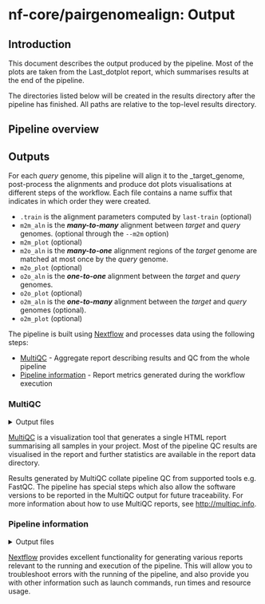 # nf-core/pairgenomealign: Output

## Introduction

This document describes the output produced by the pipeline. Most of the plots are taken from the Last_dotplot report, which summarises results at the end of the pipeline.

The directories listed below will be created in the results directory after the pipeline has finished. All paths are relative to the top-level results directory.

## Pipeline overview

## Outputs

For each _query_ genome, this pipeline will align it to the \_target_genome, post-process the alignments and produce dot plots visualisations at different steps of the
workflow. Each file contains a name suffix that indicates in which order they were created.

- `.train` is the alignment parameters computed by `last-train` (optional)
- `m2m_aln` is the _**many-to-many**_ alignment between _target_ and _query_ genomes. (optional through the `--m2m` option)
- `m2m_plot` (optional)
- `m2o_aln` is the _**many-to-one**_ alignment regions of the _target_ genome are matched at most once by the _query_ genome.
- `m2o_plot` (optional)
- `o2o_aln` is the _**one-to-one**_ alignment between the _target_ and _query_ genomes.
- `o2o_plot` (optional)
- `o2m_aln` is the _**one-to-many**_ alignment between the _target_ and _query_ genomes (optional).
- `o2m_plot` (optional)

The pipeline is built using [Nextflow](https://www.nextflow.io/) and processes data using the following steps:

- [MultiQC](#multiqc) - Aggregate report describing results and QC from the whole pipeline
- [Pipeline information](#pipeline-information) - Report metrics generated during the workflow execution

### MultiQC

<details markdown="1">
<summary>Output files</summary>

- `multiqc/`
  - `multiqc_report.html`: a standalone HTML file that can be viewed in your web browser.
  - `multiqc_data/`: directory containing parsed statistics from the different tools used in the pipeline.
  - `multiqc_plots/`: directory containing static images from the report in various formats.

</details>

[MultiQC](http://multiqc.info) is a visualization tool that generates a single HTML report summarising all samples in your project. Most of the pipeline QC results are visualised in the report and further statistics are available in the report data directory.

Results generated by MultiQC collate pipeline QC from supported tools e.g. FastQC. The pipeline has special steps which also allow the software versions to be reported in the MultiQC output for future traceability. For more information about how to use MultiQC reports, see <http://multiqc.info>.

### Pipeline information

<details markdown="1">
<summary>Output files</summary>

- `pipeline_info/`
  - Reports generated by Nextflow: `execution_report.html`, `execution_timeline.html`, `execution_trace.txt` and `pipeline_dag.dot`/`pipeline_dag.svg`.
  - Reports generated by the pipeline: `pipeline_report.html`, `pipeline_report.txt` and `software_versions.yml`. The `pipeline_report*` files will only be present if the `--email` / `--email_on_fail` parameter's are used when running the pipeline.
  - Reformatted samplesheet files used as input to the pipeline: `samplesheet.valid.csv`.
  - Parameters used by the pipeline run: `params.json`.

</details>

[Nextflow](https://www.nextflow.io/docs/latest/tracing.html) provides excellent functionality for generating various reports relevant to the running and execution of the pipeline. This will allow you to troubleshoot errors with the running of the pipeline, and also provide you with other information such as launch commands, run times and resource usage.
